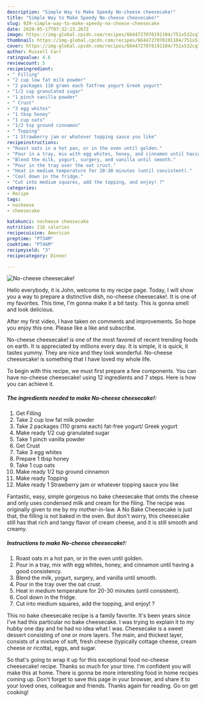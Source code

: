 ```yaml
---
description: "Simple Way to Make Speedy No-cheese cheesecake!"
title: "Simple Way to Make Speedy No-cheese cheesecake!"
slug: 929-simple-way-to-make-speedy-no-cheese-cheesecake
date: 2020-05-17T07:32:23.267Z
image: https://img-global.cpcdn.com/recipes/6644727078191104/751x532cq70/no-cheese-cheesecake-recipe-main-photo.jpg
thumbnail: https://img-global.cpcdn.com/recipes/6644727078191104/751x532cq70/no-cheese-cheesecake-recipe-main-photo.jpg
cover: https://img-global.cpcdn.com/recipes/6644727078191104/751x532cq70/no-cheese-cheesecake-recipe-main-photo.jpg
author: Russell Carr
ratingvalue: 4.6
reviewcount: 5
recipeingredient:
- " Filling"
- "2 cup low fat milk powder"
- "2 packages 110 grams each fatfree yogurt Greek yogurt"
- "1/2 cup granulated sugar"
- "1 pinch vanilla powder"
- " Crust"
- "3 egg whites"
- "1 tbsp honey"
- "1 cup oats"
- "1/2 tsp ground cinnamon"
- " Topping"
- "1 Strawberry jam or whatever topping sauce you like"
recipeinstructions:
- "Roast oats in a hot pan, or in the oven until golden."
- "Pour in a tray, mix with egg whites, honey, and cinnamon until having a good consistency."
- "Blend the milk, yogurt, surgery, and vanilla until smooth."
- "Pour in the tray over the oat crust."
- "Heat in medium temperature for 20-30 minutes (until consistent)."
- "Cool down in the fridge."
- "Cut into medium squares, add the topping, and enjoy! ?"
categories:
- Recipe
tags:
- nocheese
- cheesecake

katakunci: nocheese cheesecake 
nutrition: 216 calories
recipecuisine: American
preptime: "PT34M"
cooktime: "PT46M"
recipeyield: "3"
recipecategory: Dinner

---
```



![No-cheese cheesecake!](https://img-global.cpcdn.com/recipes/6644727078191104/751x532cq70/no-cheese-cheesecake-recipe-main-photo.jpg)

Hello everybody, it is John, welcome to my recipe page. Today, I will show you a way to prepare a distinctive dish, no-cheese cheesecake!. It is one of my favorites. This time, I'm gonna make it a bit tasty. This is gonna smell and look delicious.

After my first video, I have taken on comments and improvements. So hope you enjoy this one. Please like a like and subscribe.

No-cheese cheesecake! is one of the most favored of recent trending foods on earth. It is appreciated by millions every day. It is simple, it is quick, it tastes yummy. They are nice and they look wonderful. No-cheese cheesecake! is something that I have loved my whole life.


To begin with this recipe, we must first prepare a few components. You can have no-cheese cheesecake! using 12 ingredients and 7 steps. Here is how you can achieve it.

<!--inarticleads1-->

##### The ingredients needed to make No-cheese cheesecake!:

1. Get  Filling
1. Take 2 cup low fat milk powder
1. Take 2 packages (110 grams each) fat-free yogurt/ Greek yogurt
1. Make ready 1/2 cup granulated sugar
1. Take 1 pinch vanilla powder
1. Get  Crust
1. Take 3 egg whites
1. Prepare 1 tbsp honey
1. Take 1 cup oats
1. Make ready 1/2 tsp ground cinnamon
1. Make ready  Topping
1. Make ready 1 Strawberry jam or whatever topping sauce you like


Fantastic, easy, simple gorgeous no bake cheesecake that omits the cheese and only uses condensed milk and cream for the filing. The recipe was originally given to me by my mother-in-law. A No Bake Cheesecake is just that, the filling is not baked in the oven. But don&#39;t worry, this cheesecake still has that rich and tangy flavor of cream cheese, and it is still smooth and creamy. 

<!--inarticleads2-->

##### Instructions to make No-cheese cheesecake!:

1. Roast oats in a hot pan, or in the oven until golden.
1. Pour in a tray, mix with egg whites, honey, and cinnamon until having a good consistency.
1. Blend the milk, yogurt, surgery, and vanilla until smooth.
1. Pour in the tray over the oat crust.
1. Heat in medium temperature for 20-30 minutes (until consistent).
1. Cool down in the fridge.
1. Cut into medium squares, add the topping, and enjoy! ?


This no bake cheesecake recipe is a family favorite. It&#39;s been years since I&#39;ve had this particular no bake cheesecake. I was trying to explain it to my hubby one day and he had no idea what I was. Cheesecake is a sweet dessert consisting of one or more layers. The main, and thickest layer, consists of a mixture of soft, fresh cheese (typically cottage cheese, cream cheese or ricotta), eggs, and sugar. 

So that's going to wrap it up for this exceptional food no-cheese cheesecake! recipe. Thanks so much for your time. I'm confident you will make this at home. There is gonna be more interesting food in home recipes coming up. Don't forget to save this page in your browser, and share it to your loved ones, colleague and friends. Thanks again for reading. Go on get cooking!
